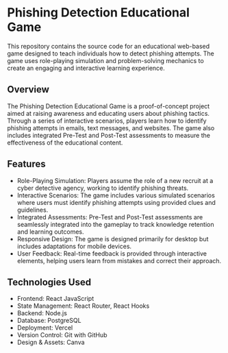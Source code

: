 # Phishing Detection Educational Game

This repository contains the source code for an educational web-based game designed to teach individuals how to detect phishing attempts. The game uses role-playing simulation and problem-solving mechanics to create an engaging and interactive learning experience.

## Overview
The Phishing Detection Educational Game is a proof-of-concept project aimed at raising awareness and educating users about phishing tactics. Through a series of interactive scenarios, players learn how to identify phishing attempts in emails, text messages, and websites. The game also includes integrated Pre-Test and Post-Test assessments to measure the effectiveness of the educational content.

## Features
- Role-Playing Simulation: Players assume the role of a new recruit at a cyber detective agency, working to identify phishing threats.
- Interactive Scenarios: The game includes various simulated scenarios where users must identify phishing attempts using provided clues and guidelines.
- Integrated Assessments: Pre-Test and Post-Test assessments are seamlessly integrated into the gameplay to track knowledge retention and learning outcomes.
- Responsive Design: The game is designed primarily for desktop but includes adaptations for mobile devices.
- User Feedback: Real-time feedback is provided through interactive elements, helping users learn from mistakes and correct their approach.

## Technologies Used
- Frontend: React JavaScript
- State Management: React Router, React Hooks
- Backend: Node.js
- Database: PostgreSQL
- Deployment: Vercel
- Version Control: Git with GitHub
- Design & Assets: Canva
